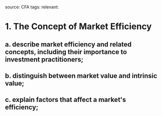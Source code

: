 source: CFA
tags: 
relevant: 

# 1. The Concept of Market Efficiency

## a. describe market efficiency and related concepts, including their importance to investment practitioners;
## b. distinguish between market value and intrinsic value;
## c. explain factors that affect a market's efficiency;

